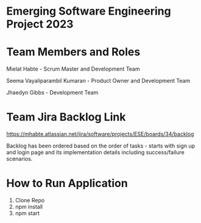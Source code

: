 # Emerging Software Engineering Project 2023

# Team Members and Roles
Mielat Habte - Scrum Master and Development Team

Seema Vayaliparambil Kumaran - Product Owner and Development Team

Jhaedyn Gibbs - Development Team 

# Team Jira Backlog Link
https://mhabte.atlassian.net/jira/software/projects/ESE/boards/34/backlog

Backlog has been ordered based on the order of tasks - starts with sign up and login page and its implementation details including success/failure scenarios. 



# How to Run Application
1. Clone Repo
2. npm install
3. npm start
